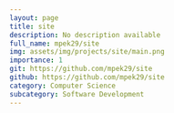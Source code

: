 ```yaml
---
layout: page
title: site
description: No description available
full_name: mpek29/site
img: assets/img/projects/site/main.png
importance: 1
git: https://github.com/mpek29/site
github: https://github.com/mpek29/site
category: Computer Science
subcategory: Software Development
---
```




